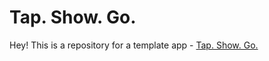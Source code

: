 # Tap. Show. Go.

Hey! This is a repository for a template app - [Tap. Show. Go.](https://github.com/Rushour0/Tap-Show-Go/releases/tag/Tap-Show-Go)

